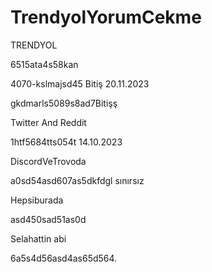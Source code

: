 # TrendyolYorumCekme
TRENDYOL

6515ata4s58kan

4070-kslmajsd45 Bitiş 20.11.2023

gkdmarls5089s8ad7Bitişş



Twitter And Reddit


1htf5684tts054t 14.10.2023


DiscordVeTrovoda

a0sd54asd607as5dkfdgl sınırsız

Hepsiburada

asd450sad51as0d


Selahattin abi

6a5s4d56asd4as65d564.
